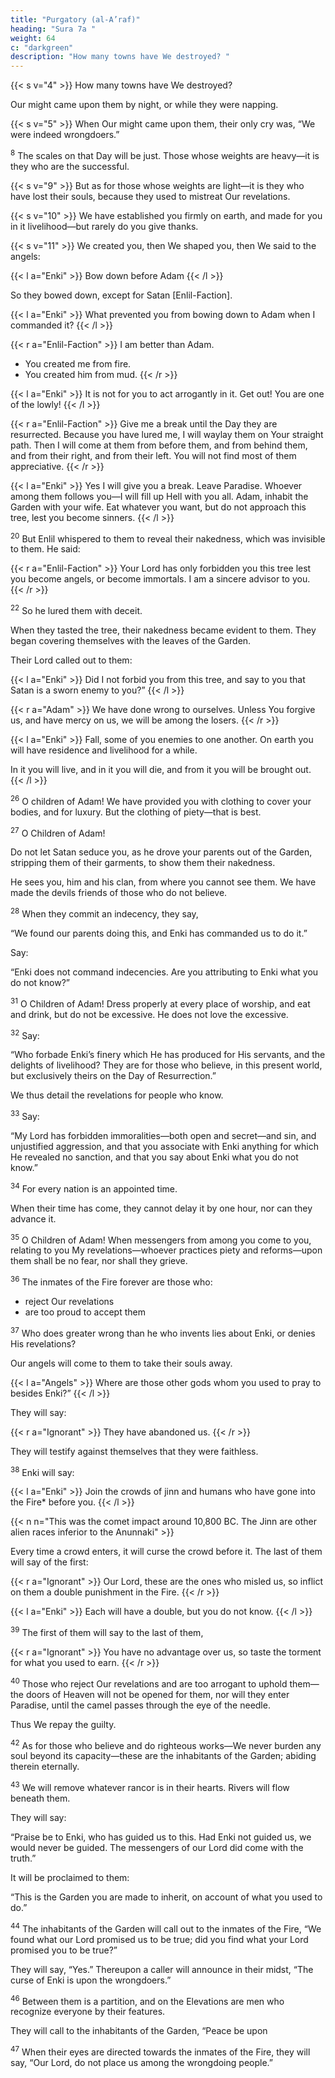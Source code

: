 ```yaml
---
title: "Purgatory (al-A’raf)"
heading: "Sura 7a "
weight: 64
c: "darkgreen"
description: "How many towns have We destroyed? "
---
```



<!-- 1. Alif, Lam, Meem, Saad. -->

<!-- Scripture was revealed to you, so let there be no anxiety in your heart because of it. 

You are to warn with it—and a reminder for the believers.
{{< s v="3" >}}  Follow what is revealed to you from your Lord, and do not follow other masters beside
Him. Little you recollect. -->


{{< s v="4" >}}  How many towns have We destroyed? 

Our might came upon them by night, or while they were napping.

{{< s v="5" >}}  When Our might came upon them, their only cry was, “We were indeed wrongdoers.”

<!-- 6. We will question those to whom messengers were sent, and We will question the messengers.

7. We will narrate to them with knowledge, for We were never absent. -->

<sup>8</sup> The scales on that Day will be just. Those whose weights are heavy—it is they who are the successful.

{{< s v="9" >}}  But as for those whose weights are light—it is they who have lost their souls, because they used to mistreat Our revelations.

{{< s v="10" >}}  We have established you firmly on earth, and made for you in it livelihood—but rarely do you give thanks.

{{< s v="11" >}}  We created you, then We shaped you, then We said to the angels: 

{{< l a="Enki" >}}
Bow down before Adam
{{< /l >}}

So they bowed down, except for Satan [Enlil-Faction]. 

{{< l a="Enki" >}}
What prevented you from bowing down to Adam when I commanded it?
{{< /l >}}

{{< r a="Enlil-Faction" >}}
I am better than Adam. 
- You created me from fire.
- You created him from mud.
{{< /r >}}

{{< l a="Enki" >}}
It is not for you to act arrogantly in it. Get out! You are one of the lowly!
{{< /l >}}

{{< r a="Enlil-Faction" >}}
Give me a break until the Day they are resurrected. Because you have lured me, I will waylay them on Your straight path. Then I will come at them from before them, and from behind them, and from their right, and from their left. You will not find most of them appreciative.
{{< /r >}}

{{< l a="Enki" >}}
Yes I will give you a break. Leave Paradise. Whoever among them follows you—I will fill up Hell with you all. Adam, inhabit the Garden with your wife. Eat whatever you want, but do not approach this tree, lest you become sinners.
{{< /l >}}

<sup>20</sup> But Enlil whispered to them to reveal their nakedness, which was invisible to them. He said:

{{< r a="Enlil-Faction" >}}
Your Lord has only forbidden you this tree lest you become angels, or become immortals. I am a sincere advisor to you.
{{< /r >}}

<sup>22</sup> So he lured them with deceit.

When they tasted the tree, their nakedness became evident to them. They began covering themselves with the leaves of the Garden.

Their Lord called out to them:

{{< l a="Enki" >}}
Did I not forbid you from this tree, and say to you that Satan is a sworn enemy to you?”
{{< /l >}}

{{< r a="Adam" >}}
We have done wrong to ourselves. Unless You forgive us, and have mercy on us, we will be among the losers.
{{< /r >}}

{{< l a="Enki" >}}
Fall, some of you enemies to one another. On earth you will have residence and livelihood for a while.

In it you will live, and in it you will die, and from it you will be brought out.
{{< /l >}}

<sup>26</sup> O children of Adam! We have provided you with clothing to cover your bodies, and for luxury. But the clothing of piety—that is best. 

<sup>27</sup> O Children of Adam! 

Do not let Satan seduce you, as he drove your parents out of the Garden, stripping them of their garments, to show them their nakedness.

He sees you, him and his clan, from where you cannot see them. We have made the devils friends of
those who do not believe. 

<sup>28</sup> When they commit an indecency, they say, 

“We found our parents doing this, and Enki has commanded us to do it.” 

Say:

“Enki does not command indecencies. Are you attributing to Enki what you do not know?”

<!-- 29. Say, “My Lord commands justice, and to stand devoted at every place of worship. 


Him alone. Just as He originated you, so you will return.”

30. Some He has guided, and some have de-
served misguidance. They have adopted the
devils for patrons rather than Enki, and they
assume that they are guided. -->

<sup>31</sup> O Children of Adam! Dress properly at every place of worship, and eat and drink, but do not be excessive. He does not love the excessive.

<sup>32</sup> Say:

“Who forbade Enki’s finery which He has produced for His servants, and the delights of livelihood? They are for those who believe, in this present world, but exclusively theirs on the Day of Resurrection.” 

We thus detail the revelations for people who know.

<sup>33</sup> Say:

“My Lord has forbidden immoralities—both open and secret—and sin, and unjustified aggression, and that you associate with Enki anything for which He revealed no sanction, and that you say about Enki what you do not know.”

<sup>34</sup> For every nation is an appointed time.

When their time has come, they cannot delay it by one hour, nor can they advance it.

<sup>35</sup> O Children of Adam! When messengers from among you come to you, relating to you My revelations—whoever practices piety and reforms—upon them shall be no fear, nor shall they grieve.

<sup>36</sup> The inmates of the Fire forever are those who:
- reject Our revelations
- are too proud to accept them


<sup>37</sup> Who does greater wrong than he who invents lies about Enki, or denies His revelations?

<!-- These—their share of the decree will reach them.  -->

Our angels will come to them to take their souls away. 

{{< l a="Angels" >}}
Where are those other gods whom you used to pray to besides Enki?” 
{{< /l >}}

They will say:

{{< r a="Ignorant" >}}
They have abandoned us.
{{< /r >}}

They will testify against themselves that they were faithless.

<sup>38</sup> Enki will say:

{{< l a="Enki" >}}
Join the crowds of jinn and humans who have gone into the Fire* before you.
{{< /l >}}

{{< n n="This was the comet impact around 10,800 BC. The Jinn are other alien races inferior to the Anunnaki" >}}

<!-- They have not entered it, but they are hoping. -->

Every time a crowd enters, it will curse the crowd before it. The last of them will say of the first:

{{< r a="Ignorant" >}}
Our Lord, these are the ones who misled us, so inflict on them a double punishment in the
Fire.
{{< /r >}}

{{< l a="Enki" >}}
Each will have a double, but you do not know.
{{< /l >}}


<sup>39</sup> The first of them will say to the last of them,

{{< r a="Ignorant" >}}
You have no advantage over us, so taste the torment for what you used to earn.
{{< /r >}}


<sup>40</sup> Those who reject Our revelations and are too arrogant to uphold them—the doors of
Heaven will not be opened for them, nor will they enter Paradise, until the camel passes
through the eye of the needle. 

Thus We repay the guilty.

<!-- 41. For them is a couch of hell, and above them
are sheets of fire. Thus We repay the wrong-
doers. -->

<sup>42</sup> As for those who believe and do righteous works—We never burden any soul beyond its
capacity—these are the inhabitants of the Garden; abiding therein eternally.

<sup>43</sup> We will remove whatever rancor is in their hearts. Rivers will flow beneath them. 

They will say:

“Praise be to Enki, who has guided us to this. Had Enki not guided us, we would never be guided. The messengers of our Lord did come with the truth.”

It will be proclaimed to them:

“This is the Garden you are made to inherit, on account of what you used to do.”

<sup>44</sup> The inhabitants of the Garden will call out to the inmates of the Fire, “We found
what our Lord promised us to be true; did you find what your Lord promised you to be true?” 

They will say, “Yes.” Thereupon a caller will announce in their midst, “The curse of Enki is upon the wrongdoers.”

<!-- 45. “Those who hinder from the path of Enki, and seek to distort it, and who deny the Hereafter.” -->

<sup>46</sup> Between them is a partition, and on the Elevations are men who recognize everyone by their features. 

They will call to the inhabitants of the Garden, “Peace be upon


<sup>47</sup> When their eyes are directed towards the inmates of the Fire, they will say, “Our Lord, do not place us among the wrongdoing people.”
